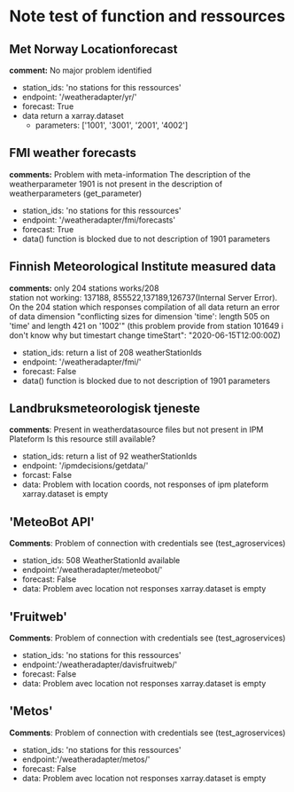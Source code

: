 # Note test of function and ressources

## Met Norway Locationforecast

**comment:** No major problem identified

* station_ids: 'no stations for this ressources'
* endpoint: '/weatheradapter/yr/'
* forecast: True
* data return a xarray.dataset
  * parameters: ['1001', '3001', '2001', '4002']

## FMI weather forecasts

**comments:** Problem with meta-information 
The description of the weatherparameter 1901 is not present in the description of weatherparameters (get_parameter)

* station_ids: 'no stations for this ressources'
* endpoint: '/weatheradapter/fmi/forecasts'
* forecast: True
* data() function is blocked due to not description of 1901 parameters

## Finnish Meteorological Institute measured data

**comments:** only 204 stations works/208   
station not working: 137188, 855522,137189,126737(Internal Server Error).    
On the 204 station which responses compilation of all data return an error of data dimension "conflicting sizes for dimension 'time': length 505 on 'time' and length 421 on '1002'" (this problem provide from station 101649 i don't know why but timestart change timeStart": "2020-06-15T12:00:00Z)

* station_ids: return a list of 208 weatherStationIds
* endpoint: '/weatheradapter/fmi/'
* forecast: False
* data() function is blocked due to not description of 1901 parameters

## Landbruksmeteorologisk tjeneste

**comments**: Present in weatherdatasource files but not present in IPM Plateform
Is this resource still available?

* station_ids: return a list of 92 weatherStationIds
* endpoint: '/ipmdecisions/getdata/'
* forcast: False
* data: Problem with location coords, not responses of ipm plateform xarray.dataset is empty

## 'MeteoBot API'

**Comments**: Problem of connection with credentials see (test_agroservices)

* station_ids: 508 WeatherStationId available
* endpoint:'/weatheradapter/meteobot/'
* forecast: False
* data: Problem avec location not responses xarray.dataset is empty

## 'Fruitweb'

**Comments**: Problem of connection with credentials see (test_agroservices)

* station_ids: 'no stations for this ressources'
* endpoint:'/weatheradapter/davisfruitweb/'
* forecast: False
* data: Problem avec location not responses xarray.dataset is empty

## 'Metos'

**Comments**: Problem of connection with credentials see (test_agroservices)

* station_ids: 'no stations for this ressources'
* endpoint:'/weatheradapter/metos/'
* forecast: False
* data: Problem avec location not responses xarray.dataset is empty
